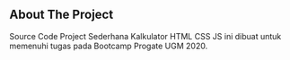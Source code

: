 ## About The Project
Source Code Project Sederhana Kalkulator HTML CSS JS ini dibuat untuk memenuhi tugas pada Bootcamp Progate UGM 2020.
